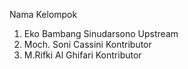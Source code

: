 Nama Kelompok
1. Eko Bambang Sinudarsono Upstream
2. Moch. Soni Cassini Kontributor
3. M.Rifki Al Ghifari Kontributor